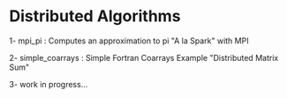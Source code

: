 # Distributed Algorithms

1- mpi_pi : Computes an approximation to pi "A la Spark" with MPI

2- simple_coarrays : Simple Fortran Coarrays Example "Distributed Matrix Sum"

3- work in progress...

